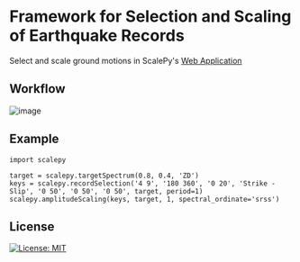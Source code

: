 # Framework for Selection and Scaling of Earthquake Records

Select and scale ground motions in ScalePy's [Web Application](https://seiskit.streamlit.app/)

## Workflow
![image](https://user-images.githubusercontent.com/61163577/212420429-8876eeb2-5319-48f0-9d47-522cf824a0dc.png)

## Example
```  
import scalepy

target = scalepy.targetSpectrum(0.8, 0.4, 'ZD')
keys = scalepy.recordSelection('4 9', '180 360', '0 20', 'Strike - Slip', '0 50', '0 50', '0 50', target, period=1)
scalepy.amplitudeScaling(keys, target, 1, spectral_ordinate='srss')
```
 
## License
[![License: MIT](https://img.shields.io/badge/License-MIT-yellow.svg)](https://opensource.org/licenses/MIT)
